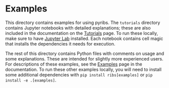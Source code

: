 # Examples

This directory contains examples for using pyribs. The `tutorials` directory
contains Jupyter notebooks with detailed explanations; these are also included
in the documentation on the
[Tutorials](https://ribs.readthedocs.io/en/latest/tutorials.html) page. To run
these locally, make sure to have
[Jupyter Lab](https://jupyterlab.readthedocs.io/en/stable/getting_started/installation.html)
installed. Each notebook contains cell magic that installs the dependencies it
needs for execution.

The rest of this directory contains Python files with comments on usage and some
explanations. These are intended for slightly more experienced users. For
descriptions of these examples, see the
[Examples](https://ribs.readthedocs.io/en/latest/examples.html) page in the
documentation. To run these other examples locally, you will need to install
some additional dependencies with `pip install ribs[examples]` or
`pip install -e .[examples]`.

